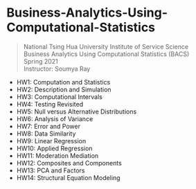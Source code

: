 # Business-Analytics-Using-Computational-Statistics

> National Tsing Hua University Institute of Service Science <br>
> Business Analytics Using Computational Statistics (BACS) <br>
> Spring 2021 <br>
> Instructor: Soumya Ray <br>

* HW1: Computation and Statistics
* HW2: Description and Simulation
* HW3: Computational Intervals
* HW4: Testing Revisited
* HW5: Null versus Alternative Distributions
* HW6: Analysis of Variance
* HW7: Error and Power
* HW8: Data Similarity
* HW9: Linear Regression
* HW10: Applied Regression
* HW11: Moderation Mediation
* HW12: Composites and Components
* HW13: PCA and Factors
* HW14: Structural Equation Modeling

